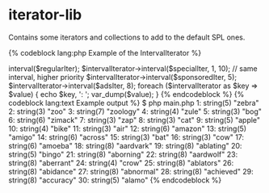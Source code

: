 iterator-lib
============

Contains some iterators and collections to add to the default SPL ones.


{% codeblock lang:php Example of the IntervalIterator %}
<?php

/**
 * TODO FINISH UNIT TESTS
 */

use IteratorLib\Iterator\IntervalIterator;

$intervalIterator = new IntervalIterator();

$regular = array('apple', 'air', 'amazon', 'amigo', 'across', 'amoeba', 'aardvark', 'ablating', 'aborning', 'aardwolf',
         'aberrant', 'ablators', 'abidance', 'abnormal', 'achieved', 'accuracy', 'alamo');
$special = array('zebra', 'zoo', 'zoology', 'zule', 'zimack', 'zap');
$sponsored = array('bog', 'bike', 'bat', 'bingo');
$ads = array('cat', 'cow', 'crow');

$regularIter = new ArrayIterator($regular);
$specialIter = new ArrayIterator($special);
$sponsoredIter = new ArrayIterator($sponsored);
$adsIter = new ArrayIterator($ads);

$intervalIterator->interval($regularIter);
$intervalIterator->interval($specialIter, 1, 10); // same interval, higher priority
$intervalIterator->interval($sponsoredIter, 5);
$intervalIterator->interval($adsIter, 8);


foreach ($intervalIterator as $key => $value) {
  echo $key, ': ';
  var_dump($value);
}
{% endcodeblock %}

{% codeblock lang:text Example output %}
$ php main.php
1: string(5) "zebra"
2: string(3) "zoo"
3: string(7) "zoology"
4: string(4) "zule"
5: string(3) "bog"
6: string(6) "zimack"
7: string(3) "zap"
8: string(3) "cat"
9: string(5) "apple"
10: string(4) "bike"
11: string(3) "air"
12: string(6) "amazon"
13: string(5) "amigo"
14: string(6) "across"
15: string(3) "bat"
16: string(3) "cow"
17: string(6) "amoeba"
18: string(8) "aardvark"
19: string(8) "ablating"
20: string(5) "bingo"
21: string(8) "aborning"
22: string(8) "aardwolf"
23: string(8) "aberrant"
24: string(4) "crow"
25: string(8) "ablators"
26: string(8) "abidance"
27: string(8) "abnormal"
28: string(8) "achieved"
29: string(8) "accuracy"
30: string(5) "alamo"
{% endcodeblock %}
